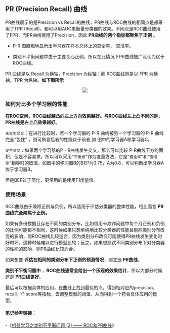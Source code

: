 ## PR (Precision Recall) 曲线

PR曲线展示的是Precision vs Recall的曲线，PR曲线与ROC曲线的相同点是都采用了TPR (Recall)，都可以用AUC来衡量分类器的效果。不同点是ROC曲线使用了FPR，而PR曲线使用了Precision，因此 __PR曲线的两个指标都聚焦于正例__ 。

*   P-R 图直观地显示出学习器在样本总体上的查全率、 查准率。

*   类别不平衡问题中由于主要关心正例，所以在此情况下PR曲线被广泛认为优于ROC曲线。

PR 曲线是以 Recall 为横轴，Precision 为纵轴；而 ROC曲线则是以 FPR 为横轴，TPR 为纵轴。__如下图所示__


<div align=center><img src="https://raw.githubusercontent.com/OneStepAndTwoSteps/Data_Analysis_notes/master/1%E3%80%81%E6%95%B0%E6%8D%AE%E5%88%86%E6%9E%90%E7%9B%B8%E5%85%B3%E5%BA%93%E4%BD%BF%E7%94%A8/Sklearn%E6%9C%BA%E5%99%A8%E5%AD%A6%E4%B9%A0%E5%BA%93/static/metrics/%E6%A8%A1%E5%9E%8B%E8%AF%84%E4%BC%B0/pr/pr2.png"/></div>


### 如何对比多个学习器的性能

__在ROC空间，ROC曲线越凸向左上方向效果越好。与ROC曲线左上凸不同的是，PR曲线是右上凸效果越好。__

`未发生交叉`：在进行比较时，若一个学习器的 P-R 曲线被另一个学习器的 P-R 曲线完全"包住" ，则可断言后者的性能优于前者,如 图中的学习器A和学习器C。

`发生交叉`：如果两个学习器的P - R曲线发生交叉，那么可以比较 P-R曲线下方的面积，但是不容易求，所以可以采用`“平衡点”`作为度量方法，它是`“查全率”`和`“查准率”`相等时的取值，如图中的学习器B的BEP为0.75，A为0.8，可以判断出学习器A优于学习器B。

但是BEP过于简化，更常用的是使用F1度量值。


### 使用场景

ROC曲线由于兼顾正例与负例，所以适用于评估分类器的整体性能，相比而言 __PR曲线完全聚焦于正例。__

如果有多份数据且存在不同的类别分布，比如信用卡欺诈问题中每个月正例和负例的比例可能都不相同，这时候如果只想单纯地比较分类器的性能且剔除类别分布改变的影响，则ROC曲线比较适合，因为类别分布改变可能使得PR曲线发生变化时好时坏，这种时候难以进行模型比较；反之，如果想测试不同类别分布下对分类器的性能的影响，则PR曲线比较适合。

如果想要 __评估在相同的类别分布下正例的预测情况__，则宜选 __PR曲线__。

__类别不平衡问题中__ ，__ROC曲线通常会给出一个乐观的效果估计__，所以大部分时候还是 __PR曲线更好__。

最后可以根据具体的应用，在曲线上找到最优的点，得到相对应的precision，recall，f1 score等指标，去调整模型的阈值，从而得到一个符合具体应用的模型。


#### 笔记参考链接：

-《[机器学习之类别不平衡问题 (2) —— ROC和PR曲线](https://zhuanlan.zhihu.com/p/34655990)》





